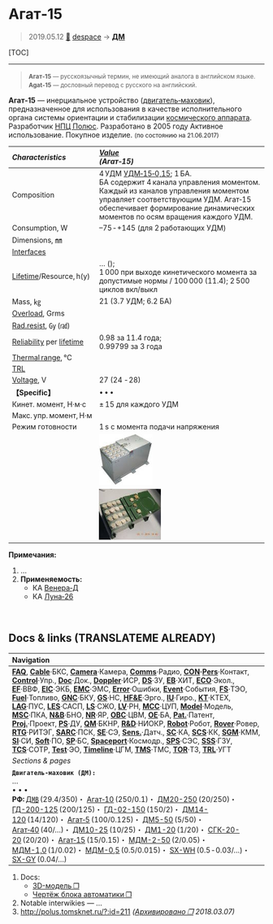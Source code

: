 # Агат‑15
> 2019.05.12 [🚀](../index/index.md) [despace](index.md) → **[ДМ](iu.md)**

[TOC]

---

> <small>**Агат‑15** — русскоязычный термин, не имеющий аналога в английском языке. **Agat-15** — дословный перевод с русского на английский.</small>

**Агат‑15** — инерциальное устройство ([двигатель‑маховик](iu.md)), предназначенное для использования в качестве исполнительного органа системы ориентации и стабилизации [космического аппарата](sc.md).  
Разработчик [НПЦ Полюс](zz_polus_tomsk.md). Разработано в 2005 году Активное использование. Покупное изделие. <small>(по состоянию на 21.06.2017)</small>

|*Characteristics*|*[Value](si.md)<br> (Агат‑15)*|
|:--|:--|
|Composition|4 УДМ [УДМ‑15‑0,15](udm_15.md); 1 БА.<br> БА содержит 4 канала управления моментом. Каждый из каналов управления моментом управляет соответствующим УДМ. Агат‑15 обеспечивает формирование динамических моментов по осям вращения каждого УДМ.|
|Consumption, W|–75 ‑ +145 (для 2 работающих УДМ)|
|Dimensions, ㎜| |
|[Interfaces](interface.md)| |
|[Lifetime](lifetime.md)/Resource, h(y)|… ();<br> 1 000 при выходе кинетического момента за допустимые нормы / 100 000 (11.4); 2 500 циклов вкл/выкл|
|Mass, ㎏|21 (3.7 УДМ; 6.2 БА)|
|[Overload](vibration.md), Grms| |
|[Rad.resist](ion_rad.md), ㏉ (㎭)| |
|[Reliability](qm.md) per [lifetime](lifetime.md)|0.98 за 11.4 года;<br> 0.99799 за 3 года|
|[Thermal range](tcs.md), ℃| |
|[TRL](trl.md)| |
|[Voltage](voltage.md), V|27 (24  ‑ 28)|
|**【Specific】**|• • •|
|Кинет. момент, Н·м·с|± 15 для каждого УДМ|
|Макс. упр. момент, Н·м| |
|Режим готовности|1 s с момента подачи напряжения|
| |[![ ❐](f/iu/a/agat_15_ba_pic001_thumb.jpg)](f/iu/a/agat_15_ba_pic001.png)|
| |[![](f/iu/a/agat_15_ba_pic002_thumb.jpg)](f/iu/a/agat_15_ba_pic002.jpg)|

**Примечания:**

   1. …
   1. **Применяемость:**
      - КА [Венера‑Д](венера‑д.md)
      - КА [Луна‑26](луна_26.md)



<p style="page-break-after:always"> </p>

## Docs & links (TRANSLATEME ALREADY)
|Navigation|
|:--|
|**[FAQ](faq.md)**, **[Cable](cable.md)**·БКС, **[Camera](cam.md)**·Камера, **[Comms](comms.md)**·Радио, **[CON](contact.md)·[Pers](person.md)**·Контакт, **[Control](control.md)**·Упр., **[Doc](doc.md)**·Док., **[Doppler](doppler.md)**·ИСР, **[DS](ds.md)**·ЗУ, **[EB](eb.md)**·ХИТ, **[ECO](ecology.md)**·Экол., **[EF](ef.md)**·ВВФ, **[ElC](elc.md)**·ЭКБ, **[EMC](emc.md)**·ЭМС, **[Error](error.md)**·Ошибки, **[Event](event.md)**·События, **[FS](fs.md)**·ТЭО, **[Fuel](fuel.md)**·Топливо, **[GNC](gnc.md)**·БКУ, **[GS](scs.md)**·НС, **[HF&E](hfe.md)**·Эрго., **[IU](iu.md)**·Гиро., **[KT](kt.md)**·КТЕХ, **[LAG](lag.md)**·ПУC, **[LES](les.md)**·САСП, **[LS](ls.md)**·СЖО, **[LV](lv.md)**·РН, **[MCC](mcc.md)**·ЦУП, **[Model](model.md)**·Модель, **[MSC](sc.md)**·ПКА, **[N&B](nnb.md)**·БНО, **[NR](nr.md)**·ЯР, **[OBC](obc.md)**·ЦВМ, **[OE](oe.md)**·БА, **[Pat.](патент.md)**·Патент, **[Proj.](project.md)**·Проект, **[PS](ps.md)**·ДУ, **[QM](qm.md)**·БКНР, **[R&D](rnd.md)**·НИОКР, **[Robot](robotics.md)**·Робот, **[Rover](rover.md)**·Ровер, **[RTG](rtg.md)**·РИТЭГ, **[SARC](sarc.md)**·ПСК, **[SE](se.md)**·СЭ, **[Sens.](sensor.md)**·Датч., **[SC](sc.md)**·КА, **[SCS](scs.md)**·КК, **[SGM](sgm.md)**·КММ, **[SI](si.md)**·СИ, **[Soft](soft.md)**·ПО, **[SP](sp.md)**·БС, **[Spaceport](spaceport.md)**·Космодр., **[SPS](sps.md)**·СЭС, **[SSS](sss.md)**·ГЗУ, **[TCS](tcs.md)**·СОТР, **[Test](test.md)**·ЭО, **[Timeline](timeline.md)**·ЦГМ, **[TMS](tms.md)**·ТМС, **[TOR](tor.md)**·ТЗ, **[TRL](trl.md)**·УГТ|
|*Sections & pages*|
|**`Двигатель‑маховик (ДМ):`**<br> …<br>• • •<br> **РФ:** [Д㎆](dmb.md) (29.4/350)・ [Агат‑10](agat_10.md) (250/0.1)・ [ДМ20-250](dm20_250.md) (20/250)・ [ГД-200-125](gd_200_125.md) (200/125)・ [ГД-02-150](gd_02_150.md) (150/2)・ [ДМ14-120](dm14_120.md) (14/120)・ [Агат‑5](agat_5.md) (100/0.125)・ [ДМ5-50](dm5_50.md) (5/50)・ [Агат‑40](agat_40.md) (40/…)・ [ДМ10-25](dm10_25.md) (10/25)・ [ДМ1-20](dm1_20.md) (1/20)・ [СГК-20-20](sgk_20_20.md) (20/20)・ [Агат‑15](agat_15.md) (15/0.15)・ [МДМ-2-50](mdm_2_50.md) (2/0.05)・ [МДМ-1,0](mdm_1_0.md) (1/0.02)・ [МДМ-0,5](mdm_0_5.md) (0.5/0.015)・ [SX-WH](sx_wh.md) (0.5 ‑ 0.03/…)・ [SX-GY](sx_gy.md) (0.04/…)|

   1. Docs:
      - [3D-модель ❐](f/iu/a/agat_15_ba_3d_2017.7z)
      - [Чертёж блока автоматики ❐](f/iu/a/agat_15_ba_sketch_2015.djvu)
   1. Notable interwikies — …
   1. <http://polus.tomsknet.ru/?:id=211> *([Архивировано ❐](f/iu/a/agat_15_polus_tomsknet_ru.djvu) 2018.03.07)*

